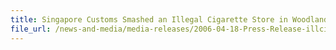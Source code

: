 ```yaml
---
title: Singapore Customs Smashed an Illegal Cigarette Store in Woodlands - One Arrested and 12,700 Packets Cigarette Seized
file_url: /news-and-media/media-releases/2006-04-18-Press-Release-illcigg.pdf
---
```


